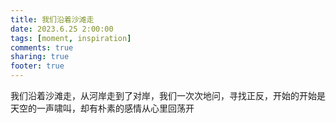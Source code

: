 ```yaml
---
title: 我们沿着沙滩走
date: 2023.6.25 2:00:00
tags: [moment, inspiration]
comments: true
sharing: true
footer: true
---
```

我们沿着沙滩走，从河岸走到了对岸，我们一次次地问，寻找正反，开始的开始是天空的一声啸叫，却有朴素的感情从心里回荡开

